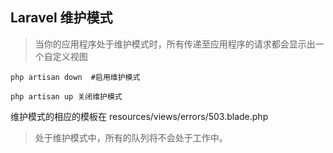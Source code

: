 ## Laravel 维护模式


> 当你的应用程序处于维护模式时，所有传递至应用程序的请求都会显示出一个自定义视图 
> 

	php artisan down  #启用维护模式

	php artisan up 关闭维护模式

维护模式的相应的模板在 resources/views/errors/503.blade.php

> 处于维护模式中，所有的队列将不会处于工作中。

